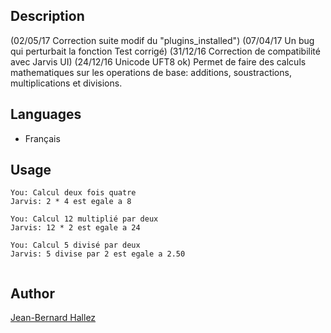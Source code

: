<!---
IMPORTANT
=========
This README.md is displayed in the WebStore as well as within Jarvis app
Please do not change the structure of this file
Fill-in Description, Usage & Author sections
Make sure to rename the [en] folder into the language code your plugin is written in (ex: fr, es, de, it...)
For multi-language plugin:
- clone the language directory and translate commands/functions.sh
- optionally write the Description / Usage sections in several languages
-->
## Description
(02/05/17 Correction suite modif du "plugins_installed")
(07/04/17 Un bug qui perturbait la fonction Test corrigé)
(31/12/16 Correction de compatibilité avec Jarvis UI)
(24/12/16 Unicode UFT8 ok)
Permet de faire des calculs mathematiques sur les operations de base: additions, soustractions, multiplications et divisions.

## Languages

* Français

## Usage
```
You: Calcul deux fois quatre
Jarvis: 2 * 4 est egale a 8

You: Calcul 12 multiplié par deux
Jarvis: 12 * 2 est egale a 24

You: Calcul 5 divisé par deux
Jarvis: 5 divise par 2 est egale a 2.50


```

## Author
[Jean-Bernard Hallez](https://github.com/Jean-Bernard-Hallez/jarvis-plugin-math.git)

